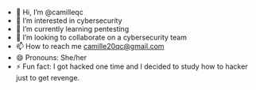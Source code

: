 - 👋 Hi, I’m @camilleqc
- 👀 I’m interested in cybersecurity
- 🌱 I’m currently learning pentesting
- 💞️ I’m looking to collaborate on a cybersecurity team
- 📫 How to reach me camille20qc@gmail.com
- 😄 Pronouns: She/her
- ⚡ Fun fact: I got hacked one time and I decided to study how to hacker just to get revenge.

<!---
camilleqc/camilleqc is a ✨ special ✨ repository because its `README.md` (this file) appears on your GitHub profile.
You can click the Preview link to take a look at your changes.
--->
